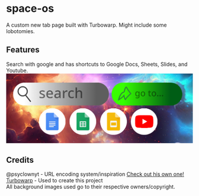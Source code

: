 # space-os
A custom new tab page built with Turbowarp. Might include some lobotomies.
## Features
Search with google and has shortcuts to Google Docs, Sheets, Slides, and Youtube.\
![Image of a new tab containg search engine, go to button, and buttons to the 4 google products above](https://github.com/AGameboyIsNotAvaliable/space-os/blob/main/media/spaceos.png/?raw=true)
## Credits
@psyclownyt - URL encoding system/inspiration [Check out his own one!](https://github.com/PSYclownYT/scratch-os)\
[Turbowarp](https://turbowarp.org/) - Used to create this project\
All background images used go to their respective owners/copyright.
